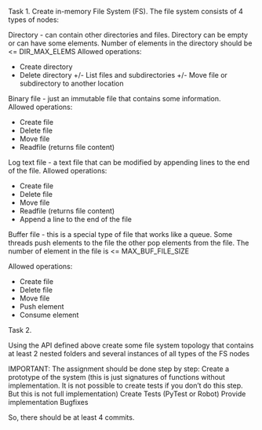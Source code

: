 
Task 1.
Create in-memory File System (FS). The file system consists of 4 types of nodes: 

Directory - can contain other directories and files. Directory can be empty or can have some elements. Number of elements in the directory should be <= DIR_MAX_ELEMS 
Allowed operations:
+ Create directory
+ Delete directory
+/- List files and subdirectories
+/- Move file or subdirectory to another location


Binary file - just an immutable file that contains some information.  
Allowed operations:
+ Create file
+ Delete file
+ Move file
+ Readfile (returns file content)


Log text file - a text file that can be modified by appending lines to the end of the file.
Allowed operations:
+ Create file
+ Delete file
+ Move file
+ Readfile (returns file content)
+ Append a line to the end of the file


Buffer file - this is a special type of file that works like a queue. Some threads push elements to the file the other pop elements from the file. The number of element in the file is <= MAX_BUF_FILE_SIZE

Allowed operations:
+ Create file
+ Delete file
+ Move file
+ Push element
+ Consume element


Task 2.

Using the API defined above create some file system topology that contains at least 2 nested folders and several instances of all types of the FS nodes


IMPORTANT:
The assignment should be done step by step:
Create a prototype of the system (this is just signatures of functions without implementation. It is not possible to create tests if you don’t do this step. But this is not full implementation)
Create Tests (PyTest or Robot)
Provide implementation
Bugfixes

So, there should be at least 4 commits.

